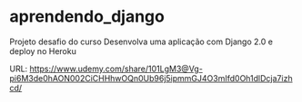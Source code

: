 # aprendendo_django

Projeto desafio do curso Desenvolva uma aplicação com Django 2.0 e deploy no Heroku

URL: https://www.udemy.com/share/101LgM3@Vg-pi6M3de0hAON002CiCHHhwOQn0Ub96j5ipmmGJ4O3mIfd0Oh1dlDcja7izhcd/
